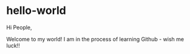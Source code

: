 # hello-world

Hi People,

Welcome to my world! I am in the process of learning Github - wish me luck!!
